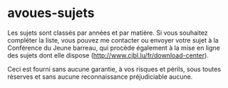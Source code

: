 # avoues-sujets 

Les sujets sont classés par années et par matière. Si vous souhaitez compléter la liste, vous pouvez me contacter ou envoyer votre sujet à la Conférence du Jeune barreau, qui procède également à la mise en ligne des sujets dont elle dispose (http://www.cjbl.lu/fr/download-center). 

Ceci est fourni sans aucune garantie, à vos risques et périls, sous toutes réserves et sans aucune reconnaissance préjudiciable aucune. 
